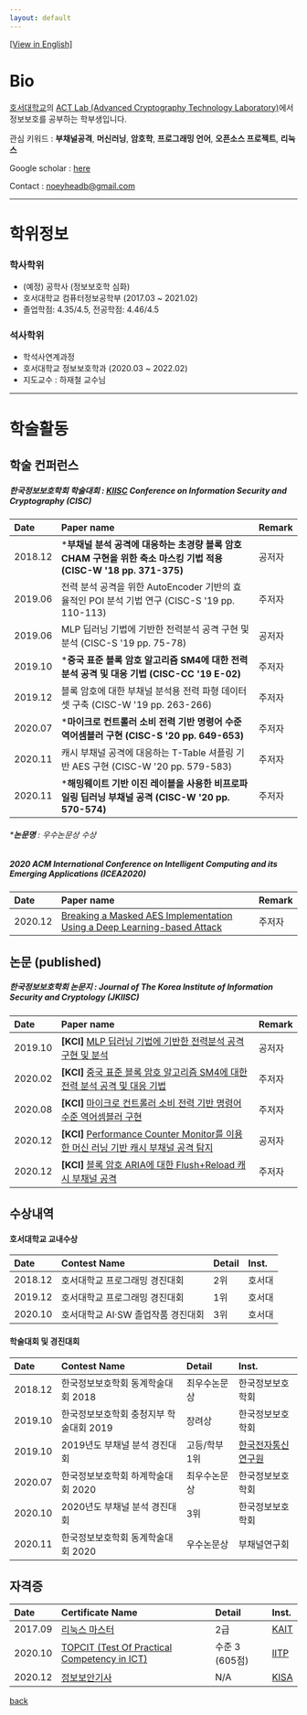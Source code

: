 ```yaml
---
layout: default
---
```


[[View in English]](./)

# Bio

[호서대학교](https://www.hoseo.ac.kr)의 [ACT Lab (Advanced Cryptography Technology Laboratory)](https://act.hoseo.ac.kr)에서 정보보호를 공부하는 학부생입니다.    

관심 키워드 : **부채널공격**, **머신러닝**, **암호학**, **프로그래밍 언어**, **오픈소스 프로젝트**, **리눅스**

Google scholar : [here](https://scholar.google.co.kr/citations?hl=ko&user=YbA4VC8AAAAJ)

Contact : noeyheadb@gmail.com

---

# 학위정보

### 학사학위

* (예정) 공학사 (정보보호학 심화)  
* 호서대학교 컴퓨터정보공학부 (2017.03 ~ 2021.02)  
* 졸업학점: 4.35/4.5, 전공학점: 4.46/4.5 

### 석사학위

* 학석사연계과정
* 호서대학교 정보보호학과 (2020.03 ~ 2022.02)
* 지도교수 : 하재철 교수님

* * *

# 학술활동

## 학술 컨퍼런스

##### 한국정보보호학회 학술대회 : [KIISC](https://kiisc.or.kr/) Conference on Information Security and Cryptography (CISC)

| Date    | Paper name                                                                                                | Remark |
|:--------|:----------------------------------------------------------------------------------------------------------|:------|
| 2018.12 | ***부채널 분석 공격에 대응하는 초경량 블록 암호 CHAM 구현을 위한 축소 마스킹 기법 적용 (CISC-W '18 pp. 371-375)** | 공저자 |
| 2019.06 | 전력 분석 공격을 위한 AutoEncoder 기반의 효율적인 POI 분석 기법 연구 (CISC-S '19 pp. 110-113)                   | 주저자   |
| 2019.06 | MLP 딥러닝 기법에 기반한 전력분석 공격 구현 및 분석 (CISC-S '19 pp. 75-78)                                     | 공저자 |
| 2019.10 | ***중국 표준 블록 암호 알고리즘 SM4에 대한 전력 분석 공격 및 대응 기법 (CISC-CC '19 E-02)**                      | 주저자  |
| 2019.12 | 블록 암호에 대한 부채널 분석용 전력 파형 데이터 셋 구축 (CISC-W '19 pp. 263-266)                                | 주저자  |
| 2020.07 | ***마이크로 컨트롤러 소비 전력 기반 명령어 수준 역어셈블러 구현 (CISC-S '20 pp. 649-653)**                       | 주저자  |
| 2020.11 | 캐시 부채널 공격에 대응하는 T-Table 셔플링 기반 AES 구현 (CISC-W '20 pp. 579-583)                              | 주저자  |
| 2020.11 | ***해밍웨이트 기반 이진 레이블을 사용한 비프로파일링 딥러닝 부채널 공격 (CISC-W '20 pp. 570-574)**                | 주저자  |

###### ***논문명** : 우수논문상 수상

##### 2020 ACM International Conference on Intelligent Computing and its Emerging Applications (ICEA2020)

| Date    | Paper name                                                                                                         | Remark |
|:--------|:-------------------------------------------------------------------------------------------------------------------|:------|
| 2020.12 | [Breaking a Masked AES Implementation Using a Deep Learning-based Attack](https://doi.org/10.1145/3440943.3444724) | 주저자 |

## 논문 (published)

##### 한국정보보호학회 논문지 : Journal of The Korea Institute of Information Security and Cryptology (JKIISC)

| Date    | Paper name                                                                                                                       | Remark |
|:--------|:---------------------------------------------------------------------------------------------------------------------------------|:------|
| 2019.10 | **[KCI]** [MLP 딥러닝 기법에 기반한 전력분석 공격 구현 및 분석](https://doi.org/10.13089/JKIISC.2019.29.5.997)                        | 공저자 |
| 2020.02 | **[KCI]** [중국 표준 블록 암호 알고리즘 SM4에 대한 전력 분석 공격 및 대응 기법](https://doi.org/10.13089/JKIISC.2020.30.1.39)           | 주저자  |
| 2020.08 | **[KCI]** [마이크로 컨트롤러 소비 전력 기반 명령어 수준 역어셈블러 구현](https://doi.org/10.13089/JKIISC.2020.30.4.527)                 | 주저자  |
| 2020.12 | **[KCI]** [Performance Counter Monitor를 이용한 머신 러닝 기반 캐시 부채널 공격 탐지](https://doi.org/10.13089/JKIISC.2020.30.6.1237) | 공저자  |
| 2020.12 | **[KCI]** [블록 암호 ARIA에 대한 Flush+Reload 캐시 부채널 공격](https://doi.org/10.13089/JKIISC.2020.30.6.1207)                      | 주저자  |

## 수상내역

#### 호서대학교 교내수상

| Date    | Contest Name                          | Detail        | Inst.      |
|:--------|:--------------------------------------|:--------------|:-----------|
| 2018.12 | 호서대학교 프로그래밍 경진대회           | 2위            | 호서대     |
| 2019.12 | 호서대학교 프로그래밍 경진대회           | 1위            | 호서대     |
| 2020.10 | 호서대학교 AI·SW 졸업작품 경진대회       | 3위            | 호서대     |

#### 학술대회 및 경진대회

| Date    | Contest Name                          | Detail        | Inst.      |
|:--------|:--------------------------------------|:--------------|:-----------|
| 2018.12 | 한국정보보호학회 동계학술대회 2018       | 최우수논문상     | 한국정보보호학회 |
| 2019.10 | 한국정보보호학회 충청지부 학술대회 2019   | 장려상          | 한국정보보호학회 |
| 2019.10 | 2019년도 부채널 분석 경진대회            | 고등/학부 1위   | [한국전자통신연구원](https://www.etri.re.kr) |
| 2020.07 | 한국정보보호학회 하계학술대회 2020        | 최우수논문상    | 한국정보보호학회 |
| 2020.10 | 2020년도 부채널 분석 경진대회            | 3위           | 한국정보보호학회 |
| 2020.11 | 한국정보보호학회 동계학술대회 2020        | 우수논문상     | 부채널연구회   |

## 자격증

| Date    | Certificate Name                                                             | Detail           | Inst.                           |
|:--------|:-----------------------------------------------------------------------------|:-----------------|:--------------------------------|
| 2017.09 | [리눅스 마스터](https://www.ihd.or.kr/introducesubject1.do)                   | 2급               | [KAIT](https://www.kait.or.kr)  |
| 2020.10 | [TOPCIT (Test Of Practical Competency in ICT)](https://www.topcit.or.kr/)    | 수준 3 (605점)    | [IITP](https://www.iitp.kr)     |
| 2020.12 | [정보보안기사](https://kisq.or.kr/)                                           | N/A               | [KISA](https://www.kisa.or.kr)  |

[back](./)
